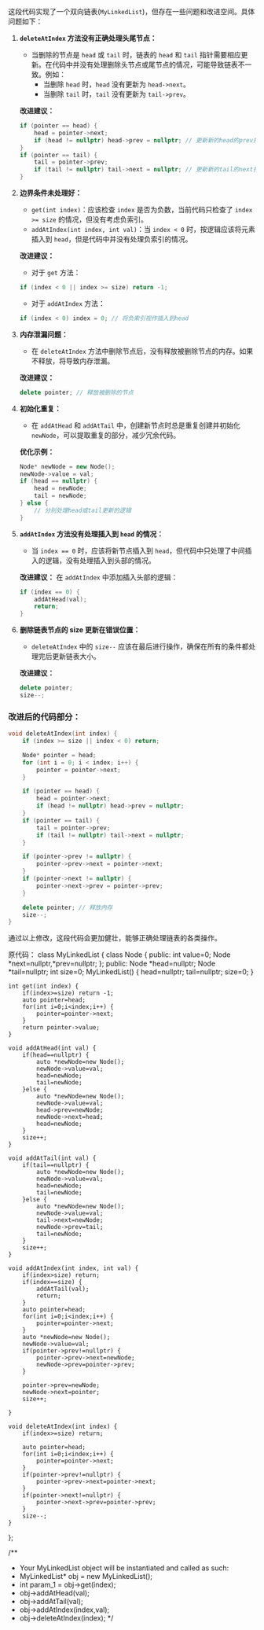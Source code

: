 这段代码实现了一个双向链表(`MyLinkedList`)，但存在一些问题和改进空间。具体问题如下：

1. **`deleteAtIndex` 方法没有正确处理头尾节点：**
   - 当删除的节点是 `head` 或 `tail` 时，链表的 `head` 和 `tail` 指针需要相应更新。在代码中并没有处理删除头节点或尾节点的情况，可能导致链表不一致。例如：
     - 当删除 `head` 时，`head` 没有更新为 `head->next`。
     - 当删除 `tail` 时，`tail` 没有更新为 `tail->prev`。

   **改进建议：**
   ```cpp
   if (pointer == head) {
       head = pointer->next;
       if (head != nullptr) head->prev = nullptr; // 更新新的head的prev指针
   }
   if (pointer == tail) {
       tail = pointer->prev;
       if (tail != nullptr) tail->next = nullptr; // 更新新的tail的next指针
   }
   ```

2. **边界条件未处理好：**
   - `get(int index)`：应该检查 `index` 是否为负数，当前代码只检查了 `index >= size` 的情况，但没有考虑负索引。
   - `addAtIndex(int index, int val)`：当 `index < 0` 时，按逻辑应该将元素插入到 `head`，但是代码中并没有处理负索引的情况。

   **改进建议：**
   - 对于 `get` 方法：
   ```cpp
   if (index < 0 || index >= size) return -1;
   ```
   - 对于 `addAtIndex` 方法：
   ```cpp
   if (index < 0) index = 0; // 将负索引视作插入到head
   ```

3. **内存泄漏问题：**
   - 在 `deleteAtIndex` 方法中删除节点后，没有释放被删除节点的内存。如果不释放，将导致内存泄漏。

   **改进建议：**
   ```cpp
   delete pointer; // 释放被删除的节点
   ```

4. **初始化重复：**
   - 在 `addAtHead` 和 `addAtTail` 中，创建新节点时总是重复创建并初始化 `newNode`，可以提取重复的部分，减少冗余代码。

   **优化示例：**
   ```cpp
   Node* newNode = new Node();
   newNode->value = val;
   if (head == nullptr) {
       head = newNode;
       tail = newNode;
   } else {
       // 分别处理head或tail更新的逻辑
   }
   ```

5. **`addAtIndex` 方法没有处理插入到 `head` 的情况：**
   - 当 `index == 0` 时，应该将新节点插入到 `head`，但代码中只处理了中间插入的逻辑，没有处理插入到头部的情况。

   **改进建议：**
   在 `addAtIndex` 中添加插入头部的逻辑：
   ```cpp
   if (index == 0) {
       addAtHead(val);
       return;
   }
   ```

6. **删除链表节点的 size 更新在错误位置：**
   - `deleteAtIndex` 中的 `size--` 应该在最后进行操作，确保在所有的条件都处理完后更新链表大小。

   **改进建议：**
   ```cpp
   delete pointer;
   size--;
   ```

### 改进后的代码部分：
```cpp
void deleteAtIndex(int index) {
    if (index >= size || index < 0) return;

    Node* pointer = head;
    for (int i = 0; i < index; i++) {
        pointer = pointer->next;
    }

    if (pointer == head) {
        head = pointer->next;
        if (head != nullptr) head->prev = nullptr;
    } 
    if (pointer == tail) {
        tail = pointer->prev;
        if (tail != nullptr) tail->next = nullptr;
    }

    if (pointer->prev != nullptr) {
        pointer->prev->next = pointer->next;
    }
    if (pointer->next != nullptr) {
        pointer->next->prev = pointer->prev;
    }

    delete pointer; // 释放内存
    size--;
}
```

通过以上修改，这段代码会更加健壮，能够正确处理链表的各类操作。

原代码：
class MyLinkedList {
    class Node {
    public:
        int value=0;
        Node *next=nullptr,*prev=nullptr;
    };
public:
    Node *head=nullptr;
    Node *tail=nullptr;
    int size=0;
    MyLinkedList() {
        head=nullptr;
        tail=nullptr;
        size=0;
    }
    
    int get(int index) {
        if(index>=size) return -1;
        auto pointer=head;
        for(int i=0;i<index;i++) {
            pointer=pointer->next;
        }
        return pointer->value;
    }
    
    void addAtHead(int val) {
        if(head==nullptr) {
            auto *newNode=new Node();
            newNode->value=val;
            head=newNode;
            tail=newNode;
        }else {
            auto *newNode=new Node();
            newNode->value=val;
            head->prev=newNode;
            newNode->next=head;
            head=newNode;
        }
        size++;
    }
    
    void addAtTail(int val) {
        if(tail==nullptr) {
            auto *newNode=new Node();
            newNode->value=val;
            head=newNode;
            tail=newNode;
        }else {
            auto *newNode=new Node();
            newNode->value=val;
            tail->next=newNode;
            newNode->prev=tail;
            tail=newNode;
        }
        size++;
    }
    
    void addAtIndex(int index, int val) {
        if(index>size) return;
        if(index==size) {
            addAtTail(val);
            return;
        }
        auto pointer=head;
        for(int i=0;i<index;i++) {
            pointer=pointer->next;
        }
        auto *newNode=new Node();
        newNode->value=val;
        if(pointer->prev!=nullptr) {
            pointer->prev->next=newNode;
            newNode->prev=pointer->prev;
        }

        pointer->prev=newNode;
        newNode->next=pointer;
        size++;

    }
    
    void deleteAtIndex(int index) {
        if(index>=size) return;

        auto pointer=head;
        for(int i=0;i<index;i++) {
            pointer=pointer->next;
        }
        if(pointer->prev!=nullptr) {
            pointer->prev->next=pointer->next;
        }
        if(pointer->next!=nullptr) {
            pointer->next->prev=pointer->prev;
        }
        size--;
    }
};

/**
 * Your MyLinkedList object will be instantiated and called as such:
 * MyLinkedList* obj = new MyLinkedList();
 * int param_1 = obj->get(index);
 * obj->addAtHead(val);
 * obj->addAtTail(val);
 * obj->addAtIndex(index,val);
 * obj->deleteAtIndex(index);
 */